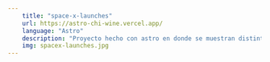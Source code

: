 ```yaml
---
    title: "space-x-launches" 
    url: https://astro-chi-wine.vercel.app/
    language: "Astro"
    description: "Proyecto hecho con astro en donde se muestran distintas pruebas espaciales de Space X"
    img: spacex-launches.jpg
---
```




